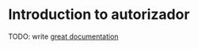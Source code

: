 # Introduction to autorizador

TODO: write [great documentation](http://jacobian.org/writing/what-to-write/)

